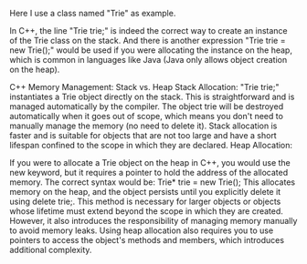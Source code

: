 Here I use a class named "Trie" as example.

In C++, the line "Trie trie;" is indeed the correct way to create an instance of the Trie class on the stack. 
And there is another expression "Trie trie = new Trie();" would be used if you were allocating the instance on the heap, 
which is common in languages like Java (Java only allows object creation on the heap).

C++ Memory Management: Stack vs. Heap
Stack Allocation:
"Trie trie;" instantiates a Trie object directly on the stack. 
This is straightforward and is managed automatically by the compiler. 
The object trie will be destroyed automatically when it goes out of scope, which means you don't need to manually manage the memory (no need to delete it).
Stack allocation is faster and is suitable for objects that are not too large and have a short lifespan confined to the scope in which they are declared.
Heap Allocation:

If you were to allocate a Trie object on the heap in C++, you would use the new keyword, but it requires a pointer to hold the address of the allocated memory. 
The correct syntax would be:
Trie* trie = new Trie();
This allocates memory on the heap, and the object persists until you explicitly delete it using delete trie;. 
This method is necessary for larger objects or objects whose lifetime must extend beyond the scope in which they are created. 
However, it also introduces the responsibility of managing memory manually to avoid memory leaks.
Using heap allocation also requires you to use pointers to access the object's methods and members, which introduces additional complexity.
